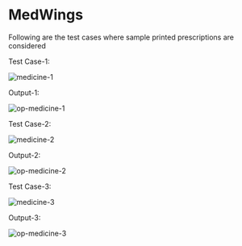 # MedWings

Following are the test cases where sample printed prescriptions are considered

Test Case-1:

![medicine-1](https://github.com/ishaan-shukla10/MedWings/assets/106727665/c17dd7d9-e6c2-4ec6-8291-7d444f54a991)

Output-1:

![op-medicine-1](https://github.com/ishaan-shukla10/MedWings/assets/106727665/13028bea-7ae0-4a68-aeb4-a5c31ab0144d)

Test Case-2:

![medicine-2](https://github.com/ishaan-shukla10/MedWings/assets/106727665/4b4aa6f8-8f4d-4ef2-804f-77830758f314)

Output-2:

![op-medicine-2](https://github.com/ishaan-shukla10/MedWings/assets/106727665/20351be1-3a38-4b0f-9898-24e4dfeab58a)

Test Case-3:

![medicine-3](https://github.com/ishaan-shukla10/MedWings/assets/106727665/5bcc62f6-ee75-4b06-8a6c-9aa63802be35)

Output-3:

![op-medicine-3](https://github.com/ishaan-shukla10/MedWings/assets/106727665/067e7d76-cc01-4051-a3a3-964b803e54eb)
